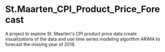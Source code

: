 # St.Maarten_CPI_Product_Price_Forecast

A project to explore St. Maarten's CPI product price data create visualizations of the data and use time series modeling algorithm ARIMA to forecast the missing year of 2018.
